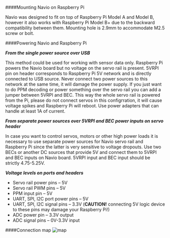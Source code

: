 ####Mounting Navio on Raspberry Pi

Navio was designed to fit on top of Raspberry Pi Model A and Model B, however it also works with Raspberry Pi Model B+ due to the backward compatibility between them.  Mounting hole is 2.9mm to accommodate M2.5 screw or bolt.

####Powering Navio and Raspberry Pi

***From the single power source over USB***

This method could be used for working with sensor data only. Raspberry Pi powers the Navio board but no voltage on the servo rail is present. 5VRPI pin on header corresponds to Raspberry Pi 5V network and is directly connected to USB source. Never connect two power sources to this network at the same time, it will damage the power supply. If you just want to do PPM decoding or power something over the servo rail you can add a jumper between 5VRPI and BEC. This way the whole servo rail is powered from the Pi, please do not connect servos in this configгration, it will cause voltage spikes and Raspberry Pi will reboot. Use power adapters that can handle at least 1A of current.

***From separate power sources over 5VRPI and BEC power inputs on servo header***

In case you want to control servos, motors or other high power loads it is necessary to use separate power sources for Navio servo rail and Raspberry Pi since the latter is very sensitive to voltage dropouts. Use two BECs or another DC sources that provide 5V and connect them to 5VRPI and BEC inputs on Navio board.
5VRPI input and BEC input should be strictly 4.75-5.25V.

***Voltage levels on ports and headers***

* Servo rail power pins – 5V
* Servo rail PWM pins – 5V
* PPM input pin – 5V
* UART, SPI, I2C port power pins – 5V
* UART, SPI, I2C signal pins – 3.3V (**CAUTION!** connecting 5V logic device to these pins may damage your Raspberry Pi!)
* ADC power pin – 3.3V output
* ADC signal pins – 0V-3.3V input

####Connection map
![map](http://www.emlid.com/wp-content/uploads/2014/10/NavioMap1-1000x563.png)




